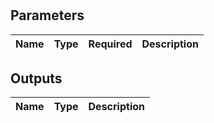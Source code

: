 # 



## Parameters

| Name | Type | Required | Description |
| :--- | :--: | :------: | :---------- |


## Outputs

| Name | Type | Description |
| :--- | :--: | :---------- |


